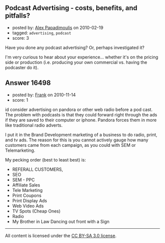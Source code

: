 ## Podcast Advertising - costs, benefits, and pitfalls?

- posted by: [Alex Papadimoulis](https://stackexchange.com/users/-1/123-alex-papadimoulis) on 2010-02-19
- tagged: `advertising`, `podcast`
- score: 3

Have you done any podcast advertising? Or, perhaps investigated it?

I'm very curious to hear about your experience... whether it's on the pricing side or production (i.e. producing your own commercial vs. having the podcaster do it).


## Answer 16498

- posted by: [Frank](https://stackexchange.com/users/-1/4858-frank) on 2010-11-14
- score: 1

id consider advertising on pandora or other web radio before a pod cast.  The problem with podcasts is that they could forward right through the ads if they are saved to their computer or iphone.  Pandora forces them in more like traditional radio adverts. 

I put it in the Brand Development marketing of a business to do radio, print, and tv ads.
The reason for this is you cannot actively gauge how many customers came from each campaign, as you could with SEM or Telemarketing. 

My pecking order (best to least best) is:

 - REFERALL CUSTOMERS, 
 - SEO 
 - SEM - PPC  
 - Affiliate Sales
 - Tele Marketing 
 - Print Coupons
 - Print Display Ads
 - Web Video Ads
 - TV Spots (Cheap Ones)
 - Radio
 - My Brother in Law Dancing out front with a Sign





---

All content is licensed under the [CC BY-SA 3.0 license](https://creativecommons.org/licenses/by-sa/3.0/).
